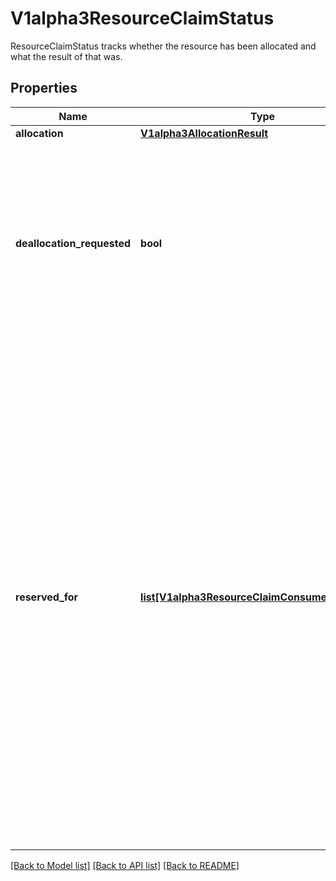 # V1alpha3ResourceClaimStatus

ResourceClaimStatus tracks whether the resource has been allocated and what the result of that was.

## Properties
Name | Type | Description | Notes
------------ | ------------- | ------------- | -------------
**allocation** | [**V1alpha3AllocationResult**](V1alpha3AllocationResult.md) |  | [optional] 
**deallocation_requested** | **bool** | Indicates that a claim is to be deallocated. While this is set, no new consumers may be added to ReservedFor.  This is only used if the claim needs to be deallocated by a DRA driver. That driver then must deallocate this claim and reset the field together with clearing the Allocation field.  This is an alpha field and requires enabling the DRAControlPlaneController feature gate. | [optional] 
**reserved_for** | [**list[V1alpha3ResourceClaimConsumerReference]**](V1alpha3ResourceClaimConsumerReference.md) | ReservedFor indicates which entities are currently allowed to use the claim. A Pod which references a ResourceClaim which is not reserved for that Pod will not be started. A claim that is in use or might be in use because it has been reserved must not get deallocated.  In a cluster with multiple scheduler instances, two pods might get scheduled concurrently by different schedulers. When they reference the same ResourceClaim which already has reached its maximum number of consumers, only one pod can be scheduled.  Both schedulers try to add their pod to the claim.status.reservedFor field, but only the update that reaches the API server first gets stored. The other one fails with an error and the scheduler which issued it knows that it must put the pod back into the queue, waiting for the ResourceClaim to become usable again.  There can be at most 32 such reservations. This may get increased in the future, but not reduced. | [optional] 

[[Back to Model list]](../README.md#documentation-for-models) [[Back to API list]](../README.md#documentation-for-api-endpoints) [[Back to README]](../README.md)


